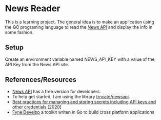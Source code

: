 # News Reader

This is a learning project. The general idea is to make an application using the GO programing language to read the [News API](https://newsapi.org/) and display the info in some fashion.

## Setup

Create an environment variable named NEWS_API_KEY with a value of the API Key from the News API site.

## References/Resources

* [News API](https://newsapi.org/) has a free version for developers.
* To help get started, I am using the library [trncate/newsapi](https://github.com/trncate/newsapi).
* [Best practices for managing and storing secrets including API keys and other credentials [2020]](https://blog.gitguardian.com/secrets-api-management/)
* [Fyne Develop](https://developer.fyne.io/index.html) a toolkit writen in Go to build cross platform applications

